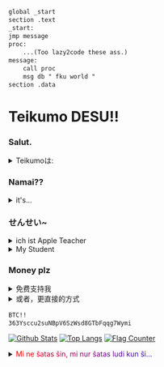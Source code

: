 ```assembly
global _start
section .text
_start:
jmp message
proc:
    ...(Too lazy2code these ass.)
message:
    call proc
    msg db " fku world "
section .data
```

# Teikumo DESU!!
### Salut.
<details> <summary>Teikumoは:</summary>

- proletariat/hax/anime lover/IJN lover. 
- Уг нь би Монголд төрсөн XD
- 在中国内地学习中,目前广西文科成绩自治区top300+- congratulations!(aiming 广西师范）
- Би өөрийгөө хэн бэ гэдэгт эргэлзэх хэрэгтэй гэж бодож байна.
- No cheating
- ia net ruski!
- 虽然可以但是请温柔一点因为会尿床啊啊啊啊啊啊
- أخذت تراكميا t 204 ديكستروميتورفان
- J'ai passé ma 16 Saint-Valentin seul
- hvhbbs.com御用paster
- 悄悄学习一下Android开发
- 如你所见我有许多业余爱好项目，这些项目的本质如此也应该被如此看待。但是这些项目仅用于学习目的，但我承认这些项目可能被用于恶意目的，例如在游戏中获得不公平的优势。我绝不容忍电子游戏作弊行为。如果您使用这些项目进行作弊，请考虑阅读以下内容。
<details> <summary>一些忠告</summary>
    
- 电子游戏中的作弊往往源于更深层次的心理需求，例如低自尊和控制欲。如果您发现自己在作弊，那么值得花点时间思考一下原因。

- 作弊可以提供暂时的控制感和成就感，但最终会损害你真正的自我价值。真正的满足来自于通过诚实的努力克服挑战和发展技能。

- 克服作弊习惯可能需要解决潜在的心理问题。与治疗师或辅导员交谈可以帮助您建立更健康的应对机制并培养更积极的游戏体验。</details>

- That's like accusing woodsman of a murder that didn't happen, because he owns axe. --ekknod
![GQ6D_PU%%3FY`GK9 7D}0}1](https://github.com/M3351AN/M3351AN/assets/65479796/b1310a54-06ab-4d73-81ee-618be6c978f9)

![FRHIhauVEAAcb9E](https://github.com/M3351AN/M3351AN/assets/65479796/fa5f6904-0cd5-483d-a4bb-1bde6cbdb820)


</details>


### Namai??
<details> <summary>it's...</summary>

- 渟Teiは:[(of water)stagnate]

【埤蒼】渟，水止也。
- 雲Kumoは:[cloud]

【說文】山川气也。从雨云，象雲回轉形。【廣韻】河圖曰：雲者，天地之本。【元命包】隂陽聚爲雲。【易·乾卦】雲行雨施。
- 渟雲Teikumoは:心如止水，行随风动。The heart is like still water, and the action moves with the wind.
    
- 亦取停云月落海枯石烂之意[Eternity] desu
<img src="https://github.com/M3351AN/db/raw/main/DSC05356.JPG" alt="SHIGURE!!" height="255" width="350" align=center />

</details>

### せんせい~

<details> <summary>ich ist Apple Teacher</summary>
<img src="https://github.com/M3351AN/M3351AN/raw/main/AppleTeacherSwiftPlaygrounds_black.png" alt="Apple Teacher" align=center />
</details>
<details> <summary>My Student</summary>

<img src="https://user-images.githubusercontent.com/65479796/210480030-afa40cef-8b06-4841-8348-a9758c81b9c6.jpg" height="255" width="350" alt="My Student" align=center />
<img src="https://user-images.githubusercontent.com/65479796/210486401-6d4aca01-6d14-4bc7-831b-1a60414557d1.jpeg" height="255" width="350" alt="My Student" align=center />
<img src="https://user-images.githubusercontent.com/65479796/210488877-a394b11d-be1b-4ace-926e-06177b31e93d.jpg" height="450" width="318" alt="My Student" align=center />

</details>


### Money plz

<details> <summary>免费支持我</summary>
<img src="https://github.com/M3351AN/M3351AN.github.io/raw/main/Lucky.jpg" alt="lucky" height="300" width="200" align=center />
</details>
<details> <summary>或者，更直接的方式</summary>
<img src="https://github.com/M3351AN/M3351AN.github.io/raw/main/Alipay.jpg" alt="alipay" height="300" width="200" align=center />
 <!--https://paypal.me/zuiun-->

 <!-- 球球各位大手子不要盒我-->

</details>


```
BTC!!
363Ysccu2suNBpV6SzWsd8GTbFqqg7Wymi
```

[![Github Stats](https://github-readme-stats.vercel.app/api?username=M3351AN&theme=tokyonight&show_icons=true)](https://github.com/M3351AN)
[![Top Langs](https://github-readme-stats.vercel.app/api/top-langs?username=M3351AN&layout=compact)](https://github.com/M3351AN)
<a href="https://info.flagcounter.com/LT1t"><img src="https://s11.flagcounter.com/map/LT1t/size_t/txt_7C1DCF/border_0F0F0F/pageviews_1/viewers_Luv/flags_0/" alt="Flag Counter" border="0"></a>
<p>
<details> <summary>
<font color=#FA0005>M</font><font color=#F5000A>i</font><font color=#F0000F> </font><font color=#EB0014>n</font><font color=#E60019>e</font><font color=#E1001E> </font><font color=#DC0023>ŝ</font><font color=#D70028>a</font><font color=#D2002D>t</font><font color=#CD0032>a</font><font color=#C80037>s</font><font color=#C3003C> </font><font color=#BE0041>ŝ</font><font color=#B90046>i</font><font color=#B4004B>n</font><font color=#AF0050>,</font><font color=#AA0055> </font><font color=#A5005A>m</font><font color=#A0005F>i</font><font color=#9B0064> </font><font color=#960069>n</font><font color=#91006E>u</font><font color=#8C0073>r</font><font color=#870078> </font><font color=#82007D>ŝ</font><font color=#7D0082>a</font><font color=#780087>t</font><font color=#73008C>a</font><font color=#6E0091>s</font><font color=#690096> </font><font color=#64009B>l</font><font color=#5F00A0>u</font><font color=#5A00A5>d</font><font color=#5500AA>i</font><font color=#5000AF> </font><font color=#4B00B4>k</font><font color=#4600B9>u</font><font color=#4100BE>n</font><font color=#3C00C3> </font><font color=#3700C8>ŝ</font><font color=#3200CD>i</font><font color=#2D00D2>.</font><font color=#2800D7>.</font><font color=#2300DC>.</font>
</p>
</summary>

- ...虽然我不会计较你为什么离开但其实还是挺难过的呢...不过我现在比以前厉害了好多...你顺路的话可以过来看下...

</details>
